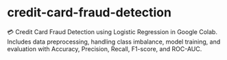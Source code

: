 # credit-card-fraud-detection
💳 Credit Card Fraud Detection using Logistic Regression in Google Colab. Includes data preprocessing, handling class imbalance, model training, and evaluation with Accuracy, Precision, Recall, F1-score, and ROC-AUC.
